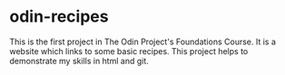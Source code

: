 # odin-recipes
This is the first project in The Odin Project's Foundations Course. It is a website which links to some basic recipes. This project helps to demonstrate my skills in html and git.